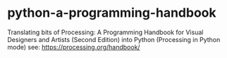 # python-a-programming-handbook
Translating bits of Processing: A Programming Handbook for Visual Designers and Artists (Second Edition) into Python (Processing in Python mode)
see: https://processing.org/handbook/


